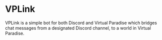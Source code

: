 # VPLink

VPLink is a simple bot for both Discord and Virtual Paradise which bridges chat messages from a designated Discord channel, to a world in Virtual Paradise.